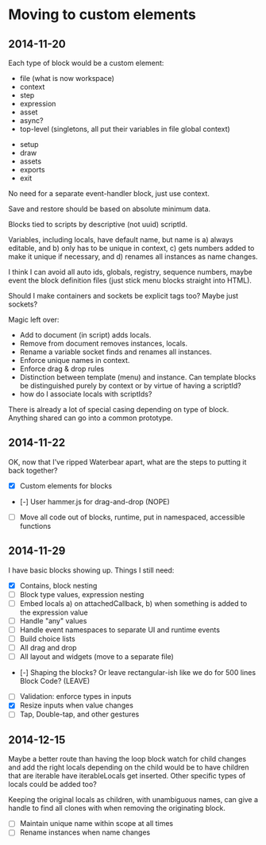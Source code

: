 # Moving to custom elements

## 2014-11-20

Each type of block would be a custom element:

* file (what is now workspace)
* context
* step
* expression
* asset
* async?
* top-level (singletons, all put their variables in file global context)
 - setup
 - draw
 - assets
 - exports
 - exit

No need for a separate event-handler block, just use context.

Save and restore should be based on absolute minimum data.

Blocks tied to scripts by descriptive (not uuid) scriptId.

Variables, including locals, have default name, but name is a) always editable, and b) only has to be unique in context, c) gets numbers added to make it unique if necessary, and d) renames all instances as name changes.

I think I can avoid all auto ids, globals, registry, sequence numbers, maybe event the block definition files (just stick menu blocks straight into HTML).

Should I make containers and sockets be explicit tags too? Maybe just sockets?

Magic left over:

* Add to document (in script) adds locals.
* Remove from document removes instances, locals.
* Rename a variable socket finds and renames all instances.
* Enforce unique names in context.
* Enforce drag & drop rules
* Distinction between template (menu) and instance. Can template blocks be distinguished purely by context or by virtue of having a scriptId?
* how do I associate locals with scriptIds?

There is already a lot of special casing depending on type of block. Anything shared can go into a common prototype.

## 2014-11-22

OK, now that I've ripped Waterbear apart, what are the steps to putting it back together?

* [x] Custom elements for blocks
* [-] User hammer.js for drag-and-drop (NOPE)
* [ ] Move all code out of blocks, runtime, put in namespaced, accessible functions

## 2014-11-29

I have basic blocks showing up. Things I still need:

* [x] Contains, block nesting
* [ ] Block type values, expression nesting
* [ ] Embed locals a) on attachedCallback, b) when something is added to the expression value
* [ ] Handle "any" values
* [ ] Handle event namespaces to separate UI and runtime events
* [ ] Build choice lists
* [ ] All drag and drop
* [ ] All layout and widgets (move to a separate file)
* [-] Shaping the blocks? Or leave rectangular-ish like we do for 500 lines Block Code? (LEAVE)
* [ ] Validation: enforce types in inputs
* [x] Resize inputs when value changes
* [ ] Tap, Double-tap, and other gestures

## 2014-12-15

Maybe a better route than having the loop block watch for child changes and add the right locals depending on the child would be to have children that are iterable have iterableLocals get inserted. Other specific types of locals could be added too?

Keeping the original locals as children, with unambiguous names, can give a handle to find all clones with when removing the originating block.

* [ ] Maintain unique name within scope at all times
* [ ] Rename instances when name changes
